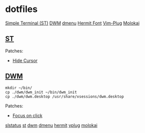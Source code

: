 # dotfiles

[Simple Terminal (ST)](st)
[DWM](dwm)
[dmenu](dmenu)
[Hermit Font](hermit)
[Vim-Plug](vplug)
[Molokai](molokai)

## [ST](st)

Patches:
* [Hide Cursor](http://st.suckless.org/patches/hidecursor)

## [DWM](dwm)

```shell
mkdir ~/bin/
cp ./dwm/dwm_init ~/bin/dwm_init
cp ./dwm/dwm.desktop /usr/share/xsessions/dwm.desktop
```

Patches:
* [Focus on click](http://dwm.suckless.org/patches/focusonclick)

[slstatus](https://github.com/drkh5h/slstatus)
[st](http://st.suckless.org)
[dwm](http://dwm.suckless.org)
[dmenu](http://tools.suckless.org/dmenu)
[hermit](https://github.com/pcaro90/hermit)
[vplug](https://github.com/junegunn/vim-plug)
[molokai](https://github.com/tomasr/molokai)

